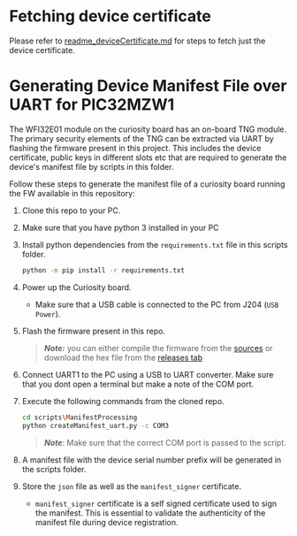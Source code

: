 # Fetching device certificate

Please refer to [readme_deviceCertificate.md](readme_deviceCertificate.md) for steps to fetch just the device certificate.

# Generating Device Manifest File over UART for PIC32MZW1

The WFI32E01 module on the curiosity board has an on-board TNG module. The primary security elements of the TNG can be extracted via UART by flashing the firmware present in this project. This includes the device certificate, public keys in different slots etc that are required to generate the device's manifest file by scripts in this folder. 

Follow these steps to generate the manifest file of a curiosity board running the FW available in this repository:

1. Clone this repo to your PC.
1. Make sure that you have python 3 installed in your PC
1. Install python dependencies from the `requirements.txt` file in this scripts folder. 
    ```sh
    python -m pip install -r requirements.txt
    ```
1. Power up the Curiosity board.
    - Make sure that a USB cable is connected to the PC from J204 (`USB Power`).
1. Flash the firmware present in this repo.

    > ***Note:*** you can either compile the firmware from the [sources](../../../../tree/main/src/firmware) or download the hex file from the [releases tab](https://github.com/MicrochipTech/PIC32MZW1_UARTManifest/releases)

1. Connect UART1 to the PC using a USB to UART converter. Make sure that you dont open a terminal but make a note of the COM port.
1. Execute the following commands from the cloned repo. 
    ```sh
    cd scripts\ManifestProcessing
    python createManifest_uart.py -c COM3
    ```
    
    > ***Note***: Make sure that the correct COM port is passed to the script.
    
1. A manifest file with the device serial number prefix will be generated in the scripts folder.
1. Store the `json` file as well as the `manifest_signer` certificate.
    - `manifest_signer` certificate is a self signed certificate used to sign the manifest. This is essential to validate the authenticity of the manifest file during device registration.
